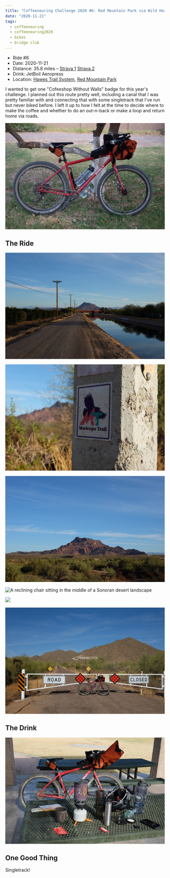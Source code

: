```yaml
---
title: "Coffeeneuring Challenge 2020 #6: Red Mountain Park via Wild Horse Trail"
date: "2020-11-21"
tags:
  - coffeeneuring
  - coffeeneuring2020
  - bikes
  - bridge club
---
```


- Ride #6
- Date: 2020-11-21
- Distance: 35.8 miles – [Strava 1](https://www.strava.com/activities/4371313165) [Strava 2](https://www.strava.com/activities/4371314793)
- Drink: JetBoil Aeropress
- Location: [Hawes Trail System](https://hawestrailalliance.com), [Red Mountain Park](https://www.mesaparks.com/parks-facilities/parks/red-mountain-park)

I wanted to get one "Cofeeshop Without Walls" badge for this year's challenge. I planned out this route pretty well, including a canal that I was pretty familiar with and connecting that with some singletrack that I've run but never biked before. I left it up to how I felt at the time to decide where to make the coffee and whether to do an out-n-back or make a loop and return home via roads.

![A Surly Bridge Club with small saddle bag, pump, two bottles of water, top tube bag, feed bag, and large handlebar bag](../images/coffeeneuring/2020/ride-6/bike.jpg)

## The Ride

![The canal looking towards Red Mountain](../images/coffeeneuring/2020/ride-6/canal.jpg)

![](../images/coffeeneuring/2020/ride-6/maricopa-trail.jpg)

![The canal looking towards Red Mountain](../images/coffeeneuring/2020/ride-6/red-mountain.jpg)

![A reclining chair sitting in the middle of a Sonoran desert landscape](../images/coffeeneuring/2020/ride-6/chair.jpg)

![](../images/coffeeneuring/2020/ride-6/bike-wild-horse.jpg)

![](../images/coffeeneuring/2020/ride-6/phoenix-sign.jpg)

## The Drink

![](../images/coffeeneuring/2020/ride-6/coffee-setup.jpg)

## One Good Thing

Singletrack!
